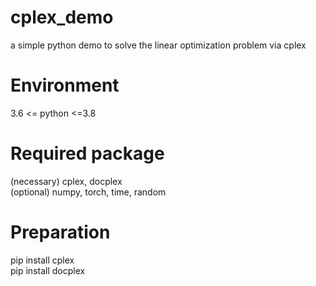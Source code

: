 # cplex_demo
a simple python demo to solve the linear optimization problem via cplex

# Environment
3.6 <= python <=3.8
# Required package
(necessary) cplex, docplex  
(optional) numpy, torch, time, random
# Preparation
pip install cplex  
pip install docplex
